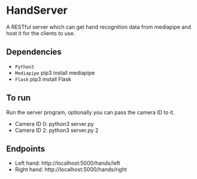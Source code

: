 # HandServer

A RESTful server which can get hand recognition data from mediapipe and host it for the clients to use.

## Dependencies
* `Python3`
* `Mediapipe` pip3 install mediapipe
* `Flask` pip3 install Flask

## To run
Run the server program, optionally you can pass the camera ID to it.
* Camera ID 0: python3 server.py 
* Camera ID 2: python3 server.py 2

## Endpoints
* Left hand: http://localhost:5000/hands/left 
* Right hand: http://localhost:5000/hands/right 
